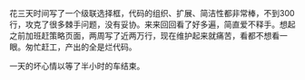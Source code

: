 [date]: 2019-10-12_18:08  
花三天时间写了一个级联选择框，代码的组织、扩展、简洁性都非常棒，不到300行，攻克了很多棘手问题，没有妥协。来来回回看了好多遍，简直爱不释手。想起之前加班赶策略页面，两周写了近两万行，现在维护起来就痛苦，看都不想看一眼。匆忙赶工，产出的全是烂代码。

[date]: 2019-10-10_19:08  
一天的坏心情以等了半小时的车结束。
